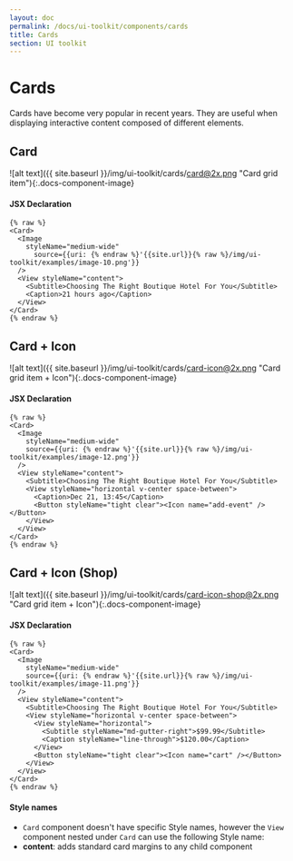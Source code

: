 ```yaml
---
layout: doc
permalink: /docs/ui-toolkit/components/cards
title: Cards
section: UI toolkit
---
```


# Cards

Cards have become very popular in recent years. They are useful when displaying interactive content composed of different elements.

## Card
![alt text]({{ site.baseurl }}/img/ui-toolkit/cards/card@2x.png "Card grid item"){:.docs-component-image}

#### JSX Declaration
```JSX
{% raw %}
<Card>
  <Image
    styleName="medium-wide"
      source={{uri: {% endraw %}'{{site.url}}{% raw %}/img/ui-toolkit/examples/image-10.png'}}
  />
  <View styleName="content">
    <Subtitle>Choosing The Right Boutique Hotel For You</Subtitle>
    <Caption>21 hours ago</Caption>
  </View>
</Card>
{% endraw %}
```

## Card + Icon
![alt text]({{ site.baseurl }}/img/ui-toolkit/cards/card-icon@2x.png "Card grid item + Icon"){:.docs-component-image}

#### JSX Declaration
```JSX
{% raw %}
<Card>
  <Image
    styleName="medium-wide"
    source={{uri: {% endraw %}'{{site.url}}{% raw %}/img/ui-toolkit/examples/image-12.png'}}
  />
  <View styleName="content">
    <Subtitle>Choosing The Right Boutique Hotel For You</Subtitle>
    <View styleName="horizontal v-center space-between">
      <Caption>Dec 21, 13:45</Caption>
      <Button styleName="tight clear"><Icon name="add-event" /></Button>
    </View>
  </View>
</Card>
{% endraw %}
```

## Card + Icon (Shop)
![alt text]({{ site.baseurl }}/img/ui-toolkit/cards/card-icon-shop@2x.png "Card grid item + Icon"){:.docs-component-image}

#### JSX Declaration
```JSX
{% raw %}
<Card>
  <Image
    styleName="medium-wide"
    source={{uri: {% endraw %}'{{site.url}}{% raw %}/img/ui-toolkit/examples/image-11.png'}}
  />
  <View styleName="content">
    <Subtitle>Choosing The Right Boutique Hotel For You</Subtitle>
    <View styleName="horizontal v-center space-between">
      <View styleName="horizontal">
        <Subtitle styleName="md-gutter-right">$99.99</Subtitle>
        <Caption styleName="line-through">$120.00</Caption>
      </View>
      <Button styleName="tight clear"><Icon name="cart" /></Button>
    </View>
  </View>
</Card>
{% endraw %}
```

#### Style names
* `Card` component doesn't have specific Style names, however the `View` component nested under `Card` can use the following Style name:
* **content**: adds standard card margins to any child component

